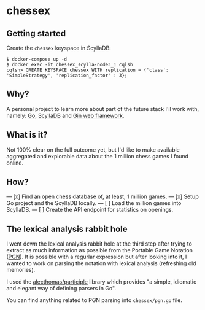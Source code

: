 # chessex

## Getting started

Create the `chessex` keyspace in ScyllaDB:

```
$ docker-compose up -d
$ docker exec -it chessex_scylla-node3_1 cqlsh
cqlsh> CREATE KEYSPACE chessex WITH replication = {'class': 'SimpleStrategy', 'replication_factor' : 3};
```

## Why?

A personal project to learn more about part of the future stack I'll work with,
namely: [Go](https://golang.org/), [ScyllaDB](https://www.scylladb.com/) and
[Gin web framework](https://github.com/gin-gonic/gin).

## What is it?

Not 100% clear on the full outcome yet, but I'd like to make available
aggregated and explorable data about the 1 million chess games I found online.

## How?

 — [x] Find an open chess database of, at least, 1 million games.
 — [x] Setup Go project and the ScyllaDB locally.
 — [ ] Load the million games into ScyllaDB.
 — [ ] Create the API endpoint for statistics on openings.

## The lexical analysis rabbit hole

I went down the lexical analysis rabbit hole at the third step after trying to
extract as much information as possible from the Portable Game Notation
([PGN](https://en.wikipedia.org/wiki/Portable_Game_Notation)). It is possible
with a regurlar expression but after looking into it, I wanted to work on
parsing the notation with lexical analysis (refreshing old memories).

I used the [alecthomas/participle](https://github.com/alecthomas/participle)
library which provides "a simple, idiomatic and elegant way of defining parsers
in Go".

You can find anything related to PGN parsing into `chessex/pgn.go` file.
